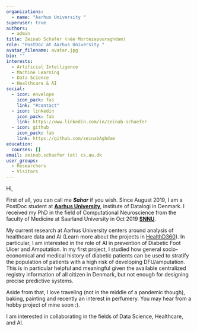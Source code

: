 ```yaml
---
organizations:
  - name: "Aarhus University "
superuser: true
authors:
  - admin
title: Zeinab Schäfer (née Mortezapouraghdam)
role: "PostDoc at Aarhus University "
avatar_filename: avatar.jpg
bio: ""
interests:
  - Artificial Intelligence
  - Machine Learning
  - Data Science
  - Healthcare & AI
social:
  - icon: envelope
    icon_pack: fas
    link: "#contact"
  - icon: linkedin
    icon_pack: fab
    link: https://www.linkedin.com/in/zeinab-schaefer
  - icon: github
    icon_pack: fab
    link: https://github.com/zeinabAghdam
education:
  courses: []
email: zeinab.schaefer (at) cs.au.dk
user_groups:
  - Researchers
  - Visitors
---
```

Hi, 

First of all, you can call me ***Sahar*** if you wish. Since August 2019, I am a PostDoc student at **[Aarhus University](https://cs.au.dk/da/)**, institute of Datalogi in Denmark. I received my PhD in the field of Computational Neuroscience from the faculty of Medicine at Saarland University in Oct 2019 **[SNNU](http://www.snnu.uni-saarland.de/)**. 

My current research at Aarhus University centers around analysis of healthcare data and AI (Learn more about the projects in [HealthD360](https://healthd360.dk/)). In particular, I am interested in the role of AI in prevention of Diabetic Foot Ulcer and Amputation. In my first project, I studied how general socio-economical and medical history of diabetic patients can be used to stratify the population of patients with a high risk of developing DFU/amputation. This is in particular helpful and meaningful given the available centralized registry information of all citizen in Denmark, but not enough for designing precise predictive systems. 

Aside from that, I love traveling (not in the middle of a pandemic though), baking, painting and recently an interest in perfumery. You may hear from a hobby project of mine soon :). 

I am interested in collaborating in the fields of Data Science, Healthcare, and AI.